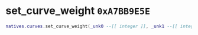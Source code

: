 # set_curve_weight `0xA7BB9E5E`

```lua
natives.curves.set_curve_weight(_unk0 --[[ integer ]], _unk1 --[[ integer ]])
```